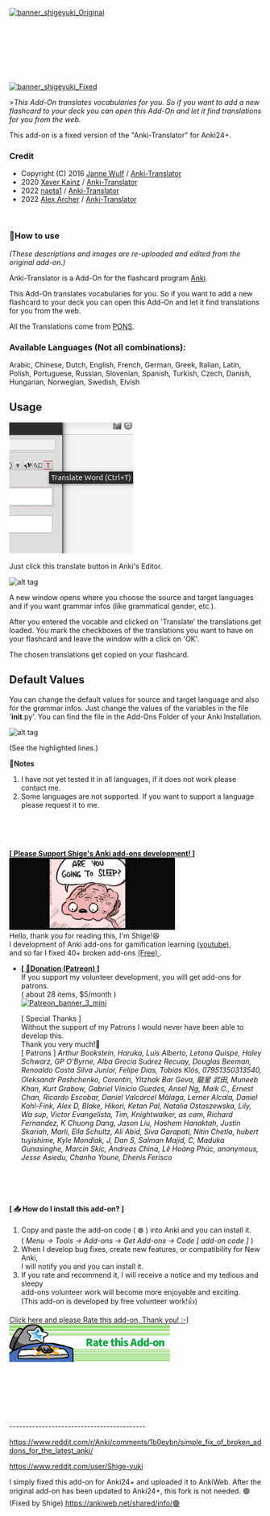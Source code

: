 
[![banner_shigeyuki_Original](https://github.com/shigeyukey/AnkiRestart/assets/124401518/85368aad-6f50-4335-8858-7a30a66fb065)](http://patreon.com/Shigeyuki)

<br>
<br>
<br>
<br>
<br>
<br>



[![banner_shigeyuki_Fixed](https://github.com/shigeyukey/Pokemanki-Gold/assets/124401518/8408c164-e95c-4e40-98c1-393b03e04bcb)](http://patreon.com/Shigeyuki)   <br>

\>*This Add-On translates vocabularies for you. So if you want to add a new flashcard to your deck you can open this Add-On and let it find translations for you from the web.*

This add-on is a fixed version of the "Anki-Translator" for Anki24+.<br>


### Credit
* Copyright (C) 2016 [Janne Wulf](https://github.com/jannewulf) / [Anki-Translator](https://github.com/jannewulf/Anki-Translator)
* 2020 [Xaver Kainz](https://github.com/XKainz) / [Anki-Translator](https://github.com/XKainz/Anki-Translator)
* 2022 [naota1](https://github.com/naota1) / [Anki-Translator](https://github.com/naota1/Anki-Translator)
* 2022 [Alex Archer](https://github.com/alexarcherr) / [Anki-Translator](https://github.com/alexarcherr/Anki-Translator/)

<br>

### 📖How to use
*(These descriptions and images are re-uploaded and edited from the original add-on.)*

Anki-Translator is a Add-On for the flashcard program [Anki](http://ankisrs.net/).

This Add-On translates vocabularies for you. So if you want to add a new flashcard to your deck you can open this Add-On 
and let it find translations for you from the web.

All the Translations come from [PONS](http://en.pons.com/).

### Available Languages (Not all combinations):
Arabic, Chinese, Dutch, English, French, German, Greek, Italian, Latin, Polish, Portuguese, Russian, Slovenian, Spanish, Turkish, Czech, Danish, Hungarian, Norwegian, Swedish, Elvish



## Usage
![alt tag](https://raw.githubusercontent.com/shigeyukey/Anki-Translator/refs/heads/main/docs/Button.png)

Just click this translate button in Anki's Editor. 

![alt tag](https://raw.githubusercontent.com/alexarcherr/Anki-Translator/refs/heads/master/docs/translated-tree.png)

A new window opens where you choose the source and target languages and if you want grammar infos (like grammatical
gender, etc.).

After you entered the vocable and clicked on 'Translate' the translations get loaded. You mark the checkboxes of the 
translations you want to have on your flashcard and leave the window with a click on 'OK'.

The chosen translations get copied on your flashcard.

## Default Values
You can change the default values for source and target language and also for the grammar infos. Just change the values 
of the variables in the file '__init__.py'. You can find the file in the Add-Ons Folder of your Anki Installation.

![alt tag](https://raw.githubusercontent.com/alexarcherr/Anki-Translator/refs/heads/master/docs/settings.png)

(See the highlighted lines.)


 **📝Notes** <br>
 1. I have not yet tested it in all languages, if it does not work please contact me.
 1. Some languages are not supported. If you want to support a language please request it to me.

<br>
<br>
<br>

 [**[ Please Support Shige's Anki add-ons development! ]**](http://patreon.com/Shigeyuki) <br>
[![Patreon_banner_3_mini](https://raw.githubusercontent.com/shigeyukey/my_addons/main/media_files/patreon_gif_mini.gif)](http://patreon.com/Shigeyuki)  <br>
Hello, thank you for reading this, I'm Shige!😆<br>
I development of Anki add-ons for gamification learning [(youtube)](https://www.youtube.com/@shigeyuki5397/videos),<br>
and so far I fixed 40+ broken add-ons [(Free) ]((https://new.reddit.com/r/Anki/comments/1b0eybn/simple_fix_of_broken_addons_for_the_latest_anki/)). <br>

* [**[ 💖Donation (Patreon) ]**](http://patreon.com/Shigeyuki)<br>
 If you support my volunteer development, you will get add-ons for patrons.<br>
 ( about 28 items, $5/month )<br>
     [![Patreon_banner_3_mini](https://github.com/shigeyukey/my_addons/blob/main/media_files/output_08.gif?raw=true)](https://youtu.be/t50NZagCsYk)<br>


    \[ Special Thanks  ] <br>
    Without the support of my Patrons I would never have been able to develop this.<br>
    Thank you very much!🙏<br>
     \[ Patrons ] *Arthur Bookstein, Haruka, Luis Alberto, Letona Quispe, Haley Schwarz, GP O'Byrne, Alba Grecia Suárez Recuay, Douglas Beeman, Renoaldo Costa Silva Junior, Felipe Dias, Tobias Klös, 07951350313540, Oleksandr Pashchenko, Corentin, Yitzhak Bar Geva, 龍星 武田, Muneeb Khan, Kurt Grabow, Gabriel Vinicio Guedes, Ansel Ng, Maik C., Ernest Chan, Ricardo Escobar, Daniel Valcárcel Málaga, Lerner Alcala, Daniel Kohl-Fink, Alex D, Blake, Hikori, Ketan Pal, Natalia Ostaszewska, Lily, Wa sup, Victor Evangelista, Tim, Knightwalker, as cam, Richard Fernandez, K Chuong Dang, Jason Liu, Hashem Hanaktah, Justin Skariah, Marli, Ella Schultz, Ali Abid, Siva Garapati, Nitin Chetla, hubert tuyishime, Kyle Mondlak, J, Dan S, Salman Majid, C, Maduka Gunasinghe, Marcin Skic, Andreas China, Lê Hoàng Phúc, anonymous, Jesse Asiedu, Chanho Youne, Dhenis Ferisco*<br>


<br><br><br>


#### \[ 📥 How do I install this add-on? ]
1. Copy and paste the add-on code ( `🟢` )  into Anki and you can install it.<br>
    ( *Menu -> Tools -> Add-ons -> Get Add-ons -> Code \[ add-on code ]* )
2. When I develop bug fixes, create new features, or compatibility for New Anki,<br>
 I will notify you and you can install it.
3. If you rate and recommend it, I will receive a notice and my tedious and sleepy<br>
 add-ons volunteer work will become more enjoyable and exciting. <br>
 (This add-on is developed by free volunteer work!👍️)

[Click here and please Rate this add-on, Thank you! :-) <br>
 ![Please rate this](https://raw.githubusercontent.com/shigeyukey/my_addons/main/media_files/rate_this.gif)](https://ankiweb.net/shared/review/🟢)





<br>
<br>
<br>
<br>
<br>
<br>
------------------------------------------


https://www.reddit.com/r/Anki/comments/1b0eybn/simple_fix_of_broken_addons_for_the_latest_anki/

https://www.reddit.com/user/Shige-yuki



I simply fixed this add-on for Anki24+ and uploaded it to AnkiWeb. After the original add-on has been updated to Anki24+, this fork is not needed.
🟢(Fixed by Shige)
https://ankiweb.net/shared/info/🟢



<br>
<br>
<br>




<!-- 

 [ ![Please rate this](https://raw.githubusercontent.com/shigeyukey/my_addons/main/media_files/rate_this.gif)](https://ankiweb.net/shared/review/🟢)<br>
This add-on was developed by volunteer work. If it is helpful to you, [please rate it](https://ankiweb.net/shared/review/🟢) and recommend it to your bros and your girlfriend. Good Luck!👍️ -->


